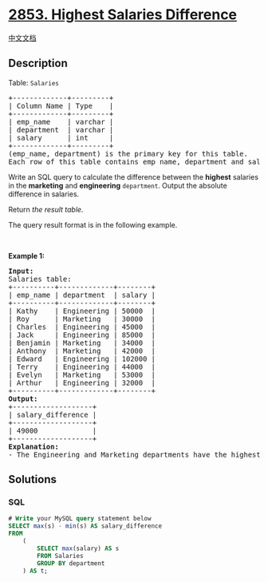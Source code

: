 # [2853. Highest Salaries Difference](https://leetcode.com/problems/highest-salaries-difference)

[中文文档](/solution/2800-2899/2853.Highest%20Salaries%20Difference/README.md)

## Description

<p>Table: <code><font face="monospace">Salaries</font></code></p>

<pre>
+-------------+---------+ 
| Column Name | Type    | 
+-------------+---------+ 
| emp_name    | varchar | 
| department  | varchar | 
| salary      | int     |
+-------------+---------+
(emp_name, department) is the primary key for this table.
Each row of this table contains emp_name, department and salary. There will be <strong>at least one</strong> entry for the engineering and marketing departments.
</pre>

<p>Write an SQL query to calculate the difference between the <strong>highest</strong> salaries in the <strong>marketing</strong> and <strong>engineering</strong> <code>department</code>. Output the absolute difference in salaries.</p>

<p>Return<em> the result table.</em></p>

<p>The query result format is in the following example.</p>

<p>&nbsp;</p>
<p><strong class="example">Example 1:</strong></p>

<pre>
<strong>Input:</strong> 
Salaries table:
+----------+-------------+--------+
| emp_name | department  | salary |
+----------+-------------+--------+
| Kathy    | Engineering | 50000  |
| Roy      | Marketing   | 30000  |
| Charles  | Engineering | 45000  |
| Jack     | Engineering | 85000  | 
| Benjamin | Marketing   | 34000  |
| Anthony  | Marketing   | 42000  |
| Edward   | Engineering | 102000 |
| Terry    | Engineering | 44000  |
| Evelyn   | Marketing   | 53000  |
| Arthur   | Engineering | 32000  |
+----------+-------------+--------+
<strong>Output:</strong> 
+-------------------+
| salary_difference | 
+-------------------+
| 49000             | 
+-------------------+
<strong>Explanation:</strong> 
- The Engineering and Marketing departments have the highest salaries of 102,000 and 53,000, respectively. Resulting in an absolute difference of 49,000.
</pre>

## Solutions

<!-- tabs:start -->

### **SQL**

```sql
# Write your MySQL query statement below
SELECT max(s) - min(s) AS salary_difference
FROM
    (
        SELECT max(salary) AS s
        FROM Salaries
        GROUP BY department
    ) AS t;
```

<!-- tabs:end -->
